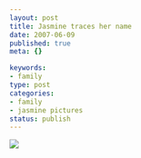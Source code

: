 ```yaml
--- 
layout: post
title: Jasmine traces her name
date: 2007-06-09
published: true
meta: {}

keywords: 
- family
type: post
categories: 
- family
- jasmine pictures
status: publish
---
```



[![](http://media.eick.us/2011/05/536645783_0fc633e72a.jpg)](http://farm2.static.flickr.com/1384/536645783_a4417f9b9a_o.jpg)

